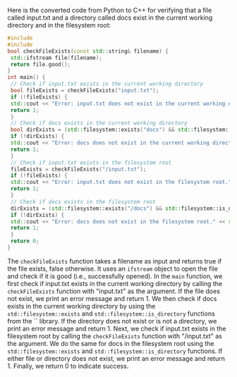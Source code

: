Here is the converted code from Python to C++ for verifying that a file called input.txt and a directory called docs exist in the current working directory and in the filesystem root:
```c++
#include 
#include 
bool checkFileExists(const std::string& filename) {
 std::ifstream file(filename);
 return file.good();
}
int main() {
 // Check if input.txt exists in the current working directory
 bool fileExists = checkFileExists("input.txt");
 if (!fileExists) {
 std::cout << "Error: input.txt does not exist in the current working directory." << std::endl;
 return 1;
 }
 // Check if docs exists in the current working directory
 bool dirExists = (std::filesystem::exists("docs") && std::filesystem::is_directory("docs"));
 if (!dirExists) {
 std::cout << "Error: docs does not exist in the current working directory." << std::endl;
 return 1;
 }
 // Check if input.txt exists in the filesystem root
 fileExists = checkFileExists("/input.txt");
 if (!fileExists) {
 std::cout << "Error: input.txt does not exist in the filesystem root." << std::endl;
 return 1;
 }
 // Check if docs exists in the filesystem root
 dirExists = (std::filesystem::exists("/docs") && std::filesystem::is_directory("/docs"));
 if (!dirExists) {
 std::cout << "Error: docs does not exist in the filesystem root." << std::endl;
 return 1;
 }
 return 0;
}
```
The `checkFileExists` function takes a filename as input and returns true if the file exists, false otherwise. It uses an `ifstream` object to open the file and check if it is good (i.e., successfully opened).
In the `main` function, we first check if input.txt exists in the current working directory by calling the `checkFileExists` function with "input.txt" as the argument. If the file does not exist, we print an error message and return 1. We then check if docs exists in the current working directory by using the `std::filesystem::exists` and `std::filesystem::is_directory` functions from the `` library. If the directory does not exist or is not a directory, we print an error message and return 1.
Next, we check if input.txt exists in the filesystem root by calling the `checkFileExists` function with "/input.txt" as the argument. We do the same for docs in the filesystem root using the `std::filesystem::exists` and `std::filesystem::is_directory` functions. If either file or directory does not exist, we print an error message and return 1.
Finally, we return 0 to indicate success.

